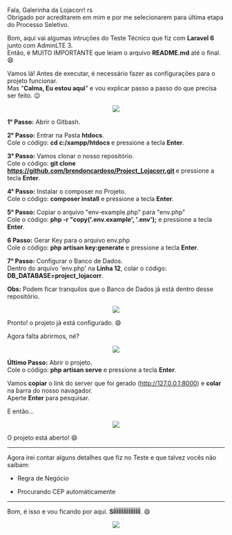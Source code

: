 Fala, Galerinha da Lojacorr! rs <br>
Obrigado por acreditarem em mim e por me selecionarem para última etapa do Processo Seletivo. 

Bom, aqui vai algumas intruções do Teste Técnico que fiz com <strong>Laravel 6</strong> junto com AdminLTE 3. <br>
Então, é MUITO IMPORTANTE que leiam o arquivo <strong>README.md</strong> até o final. :smile: 

Vamos lá! Antes de executar, é necessário fazer as configurações para o projeto funcionar. <br>
Mas "<strong>Calma, Eu estou aqui</strong>" e vou explicar passo a passo do que precisa ser feito. :wink: <br>

<p align="center">
  <img src="https://66.media.tumblr.com/48ac9f289e8f85a79fc70f0a0069eec0/tumblr_mwkeviSOlD1sdfgzpo1_400.gif" />
</p>

<strong>1° Passo:</strong> Abrir o Gitbash. <br>

<strong>2° Passo:</strong> Entrar na Pasta <strong>htdocs</strong>. <br>
Cole o código: <strong>cd c:/xampp/htdocs </strong> e pressione a tecla <strong>Enter</strong>. 

<strong>3° Passo:</strong> Vamos clonar o nosso repositório. <br>
Cole o código: <strong> git clone https://github.com/brendoncardoso/Project_Lojacorr.git </strong> e pressione a tecla <strong>Enter</strong>. 

<strong>4° Passo:</strong> Instalar o composer no Projeto. <br>
Cole o código: <strong>composer install</strong> e pressione a tecla <strong>Enter</strong>. 

<strong>5° Passo:</strong> Copiar o arquivo "env-example.php" para "env.php" <br>
Cole o código: <strong>php -r "copy('.env.example', '.env');</strong> e pressione a tecla <strong>Enter</strong>.

<strong>6 Passo:</strong> Gerar Key para o arquivo env.php <br>
Cole o código: <strong>php artisan key:generate</strong> e pressione a tecla <strong>Enter</strong>.

<strong>7° Passo:</strong> Configurar o Banco de Dados. <br>
Dentro do arquivo 'env.php' na <strong>Linha 12</strong>, colar o código: <strong>DB_DATABASE=project_lojacorr</strong>.

<strong>Obs:</strong> Podem ficar tranquilos que o Banco de Dados já está dentro desse repositório.

<p align="center">
  <img src="https://i.pinimg.com/originals/b4/d0/bc/b4d0bc7a0a9a9d6f34274e7be5eabfe1.gif" />
</p>

Pronto! o projeto já está configurado. :smile:

Agora falta abrirmos, né?

<p align="center">
  <img src="https://pa1.narvii.com/6680/822a7ac31feb355f53fef434ef90f9fb0bb19a08_hq.gif" />
</p>

<strong>Último Passo:</strong> Abrir o projeto. <br>
Cole o código: <strong>php artisan serve</strong> e pressione a tecla <strong>Enter</strong>. <br>

Vamos <strong>copiar</strong> o link do server que foi gerado (http://127.0.0.1:8000) e <strong>colar</strong> na barra do nosso navagador. <br>
Aperte <strong>Enter</strong> para pesquisar. <br>

E então...

<p align="center">
  <img src="https://media.giphy.com/media/JqDeI2yjpSRgdh35oe/giphy.gif" />
</p>

O projeto está aberto! :smile: 

<hr>

Agora irei contar alguns detalhes que fiz no Teste e que talvez vocês não saibam: 
<ul>
  <li>Regra de Negócio</li>
</ul>
<ul>
  <li>Procurando CEP automáticamente</li>
</ul>

<hr>

Bom, é isso e vou ficando por aqui. <strong>SÍÍÍÍÍÍÍÍÍÍÍÍÍÍÍÍ</strong>. :smile:
<p align="center">
  <img src="https://media.giphy.com/media/20MnK9KSyq5nMTF7AG/giphy.gif" />
</p>